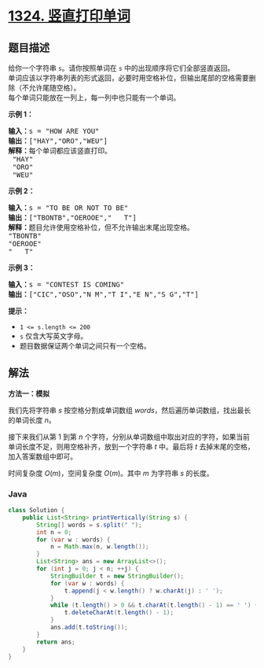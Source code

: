 # [1324. 竖直打印单词](https://leetcode.cn/problems/print-words-vertically)

## 题目描述

<p>给你一个字符串&nbsp;<code>s</code>。请你按照单词在 <code>s</code> 中的出现顺序将它们全部竖直返回。<br>
单词应该以字符串列表的形式返回，必要时用空格补位，但输出尾部的空格需要删除（不允许尾随空格）。<br>
每个单词只能放在一列上，每一列中也只能有一个单词。</p>

<p><strong>示例 1：</strong></p>

<pre><strong>输入：</strong>s = &quot;HOW ARE YOU&quot;
<strong>输出：</strong>[&quot;HAY&quot;,&quot;ORO&quot;,&quot;WEU&quot;]
<strong>解释：</strong>每个单词都应该竖直打印。 
 &quot;HAY&quot;
&nbsp;&quot;ORO&quot;
&nbsp;&quot;WEU&quot;
</pre>

<p><strong>示例 2：</strong></p>

<pre><strong>输入：</strong>s = &quot;TO BE OR NOT TO BE&quot;
<strong>输出：</strong>[&quot;TBONTB&quot;,&quot;OEROOE&quot;,&quot;   T&quot;]
<strong>解释：</strong>题目允许使用空格补位，但不允许输出末尾出现空格。
&quot;TBONTB&quot;
&quot;OEROOE&quot;
&quot;   T&quot;
</pre>

<p><strong>示例 3：</strong></p>

<pre><strong>输入：</strong>s = &quot;CONTEST IS COMING&quot;
<strong>输出：</strong>[&quot;CIC&quot;,&quot;OSO&quot;,&quot;N M&quot;,&quot;T I&quot;,&quot;E N&quot;,&quot;S G&quot;,&quot;T&quot;]
</pre>

<p><strong>提示：</strong></p>

<ul>
	<li><code>1 &lt;= s.length &lt;= 200</code></li>
	<li><code>s</code>&nbsp;仅含大写英文字母。</li>
	<li>题目数据保证两个单词之间只有一个空格。</li>
</ul>

## 解法

**方法一：模拟**

我们先将字符串 $s$ 按空格分割成单词数组 $words$，然后遍历单词数组，找出最长的单词长度 $n$。

接下来我们从第 $1$ 到第 $n$ 个字符，分别从单词数组中取出对应的字符，如果当前单词长度不足，则用空格补齐，放到一个字符串 $t$ 中。最后将 $t$ 去掉末尾的空格，加入答案数组中即可。

时间复杂度 $O(m)$，空间复杂度 $O(m)$。其中 $m$ 为字符串 $s$ 的长度。

### **Java**

```java
class Solution {
    public List<String> printVertically(String s) {
        String[] words = s.split(" ");
        int n = 0;
        for (var w : words) {
            n = Math.max(n, w.length());
        }
        List<String> ans = new ArrayList<>();
        for (int j = 0; j < n; ++j) {
            StringBuilder t = new StringBuilder();
            for (var w : words) {
                t.append(j < w.length() ? w.charAt(j) : ' ');
            }
            while (t.length() > 0 && t.charAt(t.length() - 1) == ' ') {
                t.deleteCharAt(t.length() - 1);
            }
            ans.add(t.toString());
        }
        return ans;
    }
}
```
